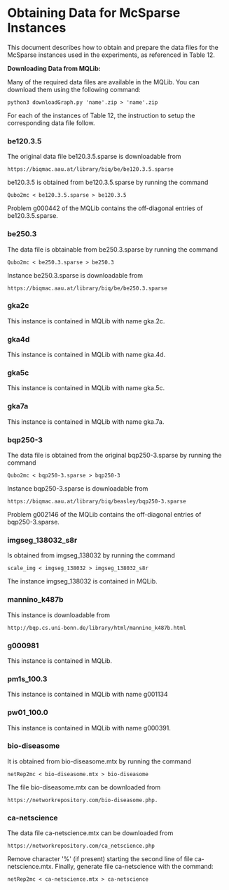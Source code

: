 # Obtaining Data for McSparse Instances

This document describes how to obtain and prepare the data files for the McSparse instances used in the experiments, as referenced in Table 12.

**Downloading Data from MQLib:**

Many of the required data files are available in the MQLib. You can download them using the following command:

    python3 downloadGraph.py 'name'.zip > 'name'.zip

For each of the instances of Table 12, the instruction to setup the corresponding data file follow.

### be120.3.5

The original data file be120.3.5.sparse is downloadable from

    https://biqmac.aau.at/library/biq/be/be120.3.5.sparse

be120.3.5 is obtained from be120.3.5.sparse by running the command

    Qubo2mc < be120.3.5.sparse > be120.3.5


Problem g000442 of the MQLib contains the off-diagonal entries of
be120.3.5.sparse.

### be250.3

The data file is obtainable from be250.3.sparse by running the command

    Qubo2mc < be250.3.sparse > be250.3

Instance be250.3.sparse is downloadable from

    https://biqmac.aau.at/library/biq/be/be250.3.sparse


### gka2c

This instance is contained in MQLib with name gka.2c.

### gka4d

This instance is contained in MQLib with name gka.4d.

### gka5c

This instance is contained in MQLib with name gka.5c.

### gka7a

This instance is contained in MQLib with name gka.7a.

### bqp250-3

The data file is obtained from the original bqp250-3.sparse by running the command

    Qubo2mc < bqp250-3.sparse > bqp250-3

Instance bqp250-3.sparse is downloadable from

    https://biqmac.aau.at/library/biq/beasley/bqp250-3.sparse


Problem g002146 of the MQLib contains the off-diagonal entries of
bqp250-3.sparse.

### imgseg_138032_s8r

Is obtained from imgseg_138032 by running the command

    scale_img < imgseg_138032 > imgseg_138032_s8r

The instance imgseg_138032 is contained in MQLib.

### mannino_k487b

This instance is downloadable from

    http://bqp.cs.uni-bonn.de/library/html/mannino_k487b.html
    

### g000981

This instance is contained in MQLib.

### pm1s_100.3

This instance is contained in MQLib with name g001134

### pw01_100.0

This instance is contained in MQLib with name g000391.

### bio-diseasome

It is obtained from bio-diseasome.mtx by running the command

    netRep2mc < bio-diseasome.mtx > bio-diseasome

The file bio-diseasome.mtx can be downloaded from

    https://networkrepository.com/bio-diseasome.php.

### ca-netscience

The data file ca-netscience.mtx can be downloaded from

    https://networkrepository.com/ca_netscience.php

Remove character '%' (if present) starting the second line of file ca-netscience.mtx. Finally, generate file ca-netscience with the
command:

    netRep2mc < ca-netscience.mtx > ca-netscience
